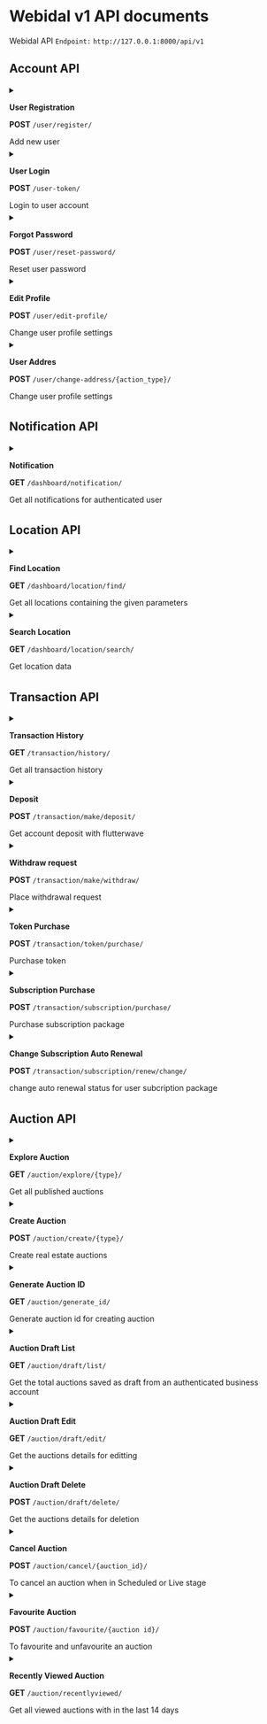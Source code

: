 # Webidal v1 API documents

Webidal API `Endpoint:` ```http://127.0.0.1:8000/api/v1```

## Account API

<details style="border-bottom: 1px solid var(--color-border-secondary);">
    <summary>
        <p style="margin-bottom: 5px;"><strong>User Registration</strong></p>
        <p style="margin-bottom: 5px;"><strong>POST</strong> <code>/user/register/</code></p> 
        <p style="margin-bottom: 5px;">Add new user</code></p> 
    </summary>

### Sample Call `axios`
```javascript
  var axios = require('axios');
    var data = JSON.stringify({
    "account_type": "Personal",
    "email": "********",
    "firstname": "john",
    "lastname": "Doe",
    "password": "********",
    "cnf-password": "********"
    });

    var config = {
    method: 'post',
    url: 'http://127.0.0.1:8000/api/v1/user/register/',
    headers: { 
        'Content-Type': 'application/json'
    },
    data : data
    };

    axios(config)
    .then(function (response) {
    console.log(JSON.stringify(response.data));
    })
    .catch(function (error) {
    console.log(error);
    });
```




### Successful Response
```JSON
  {
    "status": true
    }
```

### Error Response
```JSON
  {
    "status": false,
    "message": "Email already exist"
    }
```

### Query Parameter
| parameter      | Required | Description | Data Type |
| -------------- | -------- | ----------- | ----------|
| account_type         | True    | User account type (ie 'Personal' or 'Organization') `default Personal`   | String      |
| email         | True    | User valid email address   | String      |
| firstname         | True    | User first name or business name for Organization   | String      |
| lastname         | True    | User last name. `Not required for Organization account`   | String      |
| country_code         | False    | User country code  `default +234`    | String      |
| phone         | False    | User phone number   | string      |
| password         | True    | User password   | String      |
| cnf-password         | True    | User password confirmation   | String      |
| verification_type         | True    | User account verification type `Organization account only` `default Certificate of Incorporation`   | String      |
| location_state         | True    | Organization state `Organization account only`   | String      |
| location_city         | True    | Organization city `Organization account only`   | String      |
| streetaddress         | True    | Organization street address `Organization account only`   | String      |
| businesscac         | True    | Organization business registration proof `Organization account only`   | Image file      |

</details>

<details style="border-bottom: 1px solid var(--color-border-secondary);">
    <summary>
        <p style="margin-bottom: 5px;"><strong>User Login</strong></p>
        <p style="margin-bottom: 5px;"><strong>POST</strong> <code>/user-token/</code></p> 
        <p style="margin-bottom: 5px;">Login to user account</p> 
    </summary>

### Sample Call `axios`
```javascript
  var axios = require('axios');
    var data = JSON.stringify({
    "email": "****@***.****",
    "password": "*******"
    });

    var config = {
    method: 'post',
    url: 'http://127.0.0.1:8000/api/v1/user-token/',
    headers: { 
        'Content-Type': 'application/json'
    },
    data : data
    };

    axios(config)
    .then(function (response) {
    console.log(JSON.stringify(response.data));
    })
    .catch(function (error) {
    console.log(error);
    });

```




### Successful Response
```JSON
  {
    "refresh": "******",
    "access": "******",
    }
```

### Error Response
```JSON
  {
    "detail": "No active account found with the given credentials"
    }
```

### Query Parameter
| parameter      | Required | Description | Data Type |
| -------------- | -------- | ----------- | ----------|
| email         | True    | User valid email address   | String      |
| password         | True    | User password   | String      |
</details>



<details style="border-bottom: 1px solid var(--color-border-secondary);">
    <summary>
        <p style="margin-bottom: 5px;"><strong>Forgot Password</strong></p>
        <p style="margin-bottom: 5px;"><strong>POST</strong> <code>/user/reset-password/</code></p> 
        <p style="margin-bottom: 5px;">Reset user password</p> 
    </summary>

### Sample Call `axios`
```javascript
  var axios = require('axios');
    var data = JSON.stringify({
    "forgot-email": "****@***.****"
    });

    var config = {
    method: 'post',
    url: 'http://127.0.0.1:8000/api/v1/user/reset-password/',
    headers: { 
        'Content-Type': 'application/json'
    },
    data : data
    };

    axios(config)
    .then(function (response) {
    console.log(JSON.stringify(response.data));
    })
    .catch(function (error) {
    console.log(error);
    });

```

### Successful Response
```JSON
  {
    "status": true,
    "message": "Please check your email and follow the instructions to verify your account"
  }
```

### Error Response
```JSON
  {
    "status": false,
    "message": "User doesn't exists in our record"
  }
```

### Query Parameter
| parameter      | Required | Description | Data Type |
| -------------- | -------- | ----------- | ----------|
| forgot-email         | True    | User valid email address   | String      |
</details>


<details style="border-bottom: 1px solid var(--color-border-secondary);">
    <summary>
        <p style="margin-bottom: 5px;"><strong>Edit Profile</strong></p>
        <p style="margin-bottom: 5px;"><strong>POST</strong> <code>/user/edit-profile/</code></p> 
        <p style="margin-bottom: 5px;">Change user profile settings</p> 
    </summary>

### Sample Call `axios`
```javascript
  var axios = require('axios');
    var data = JSON.stringify({
    "current-password": "******",
    "password": "**********",
    "cnf-password": "**********"
    });

    var config = {
    method: 'post',
    url: 'http://127.0.0.1:8000/api/v1/user/edit-profile/',
    headers: { 
        'Authorization': 'Bearer token-string', 
        'Content-Type': 'application/json'
    },
    data : data
    };

    axios(config)
    .then(function (response) {
    console.log(JSON.stringify(response.data));
    })
    .catch(function (error) {
    console.log(error);
    });

```

### Successful Response
```JSON
  {
    "status": true,
    "message": "Password changed"
  }
```

### Error Response
```JSON
  {
    "status": false,
    "message": "Invalid current password"
  }
```

### Query Parameter
| parameter      | Required | Description | Data Type |
| -------------- | -------- | ----------- | ----------|
| email         | False    | if user wants to change email address   | String      |
| firstname         | False    | if user wants to change first name or business name for Organization   | String      |
| lastname         | False    | if user wants to change last name. `Not required for Organization account`   | String      |
| country_code         | False    | if user wants to change country code  `default +234`    | String      |
| phone         | False    | if user wants to change phone number   | string      |
| current-password         | False    | only required if user wants change password   | String      |
| password         | False    | User new password  | String      |
| cnf-password         | False    | User new password confirmation   | String      |
</details>

<details style="border-bottom: 1px solid var(--color-border-secondary);">
    <summary>
        <p style="margin-bottom: 5px;"><strong>User Addres</strong></p>
        <p style="margin-bottom: 5px;"><strong>POST</strong> <code>/user/change-address/{action_type}/</code></p> 
        <p style="margin-bottom: 5px;">Change user profile settings</p> 
    </summary>

### Sample Call `axios`
```javascript
  var axios = require('axios');
    var data = JSON.stringify({
    "address_id": 0,
    "location_state": "*******",
    "location_locality": "******",
    "streetaddress": "*****"
    });

    var config = {
    method: 'post',
    url: 'http://127.0.0.1:8000/api/v1/user/change-address/{action_type}/',
    headers: { 
        'Authorization': 'Bearer token-string', 
        'Content-Type': 'application/json'
    },
    data : data
    };

    axios(config)
    .then(function (response) {
    console.log(JSON.stringify(response.data));
    })
    .catch(function (error) {
    console.log(error);
    });

```

### Successful Response
```JSON
  {
    "message": "Address saved",
    "status": true
  }
```

### Error Response
```JSON
  {
    "status": false,
    "message": "Unable to process your request at the moment"
  }
```
### Url Parameter
| parameter      | Values | Description |
| -------------- | -------- | ----------- |
| action_type         | newaddress    | Add new user address   |
|          | change    | Edit user address   | 
|          | setdefault    | Set user address as default   |
|          | deleteaddress    | Delete user address    |

### Query Parameter
| parameter      | Required | Description | Data Type |
| -------------- | -------- | ----------- | ----------|
| address_id         | True    | User address Id. `Not required when using newaddress action_type`   | Integer      |
| location_state         | True    | User address state. `Not required when using setdefault & deleteaddress action_type`  | String      |
| location_locality         | True    | User address locality. `Not required when using setdefault & deleteaddress action_type`  | String      |
| streetaddress         | True    | User street address. `Not required when using setdefault & deleteaddress action_type`  | String      |
| set_as_default         | False    | Set user address as default. `Not applicable when using deleteaddress action_type`   | String      |
</details>



## Notification API

<details style="border-bottom: 1px solid var(--color-border-secondary);">
    <summary>
        <p style="margin-bottom: 5px;"><strong>Notification</strong></p>
        <p style="margin-bottom: 5px;"><strong>GET</strong> <code>/dashboard/notification/</code></p> 
        <p style="margin-bottom: 5px;">Get all notifications for authenticated user</code></p> 
    </summary>

### Sample Call `axios`
```javascript
  var axios = require('axios');
  var data = '';

var config = {
  method: 'get',
  url: 'http://127.0.0.1:8000/api/v1/dashboard/notification/',
  headers: { 
    'Authorization': 'Bearer bearer-token', 
    'Content-Type': 'application/json'
  },
  data : data
};

axios(config)
.then(function (response) {
  console.log(JSON.stringify(response.data));
})
.catch(function (error) {
  console.log(error);
});
```


### Successful Response
```JSON
  {
    "status": true,
    "unread": 16,
    "notifications": [
      {
          "id": 93,
          "message": "Auction PID:E3XA81 has started",
          "type": "Auction",
          "url": "/bidroom/E3XA81/",
          "status": "unread",
          "datetime": "2021-07-28 08:40:23.076052+00:00"
      }
    ]
  }
```

### Error Response
```JSON
  {
    "status": false,
    "message": "Unable to fetch notification"
    }
```
</details>


## Location API

<details style="border-bottom: 1px solid var(--color-border-secondary);">
    <summary>
        <p style="margin-bottom: 5px;"><strong>Find Location</strong></p>
        <p style="margin-bottom: 5px;"><strong>GET</strong> <code>/dashboard/location/find/</code></p> 
        <p style="margin-bottom: 5px;">Get all locations containing the given parameters</code></p> 
    </summary>

### Sample Call `axios`
```javascript
  var axios = require('axios');
  var param = {
    "location": "lagos",
  };

  var config = {
    method: 'get',
    url: 'http://127.0.0.1:8000/api/v1/dashboard/location/find/',
    headers: { 
    },
  data : data
};

  axios(config)
  .then(function (response) {
    console.log(JSON.stringify(response.data));
  })
  .catch(function (error) {
    console.log(error);
  });
```




### Successful Response
```JSON
  {
    "status": true,
    "location": [
        "1004, Victoria Island, Lagos, Nigeria",
        "2nd Avenue Extension, Ikoyi, Lagos, Nigeria",
        "Abacha Estate, Ikoyi, Lagos, Nigeria",
        "Abaranje, Ikotun/Igando, Lagos, Nigeria"
    ]
  }
```

### Error Response
```JSON
  {
    "status": false,
    "message": "unable to find location"
    }
```

### Query Parameter
| parameter      | Required | Description | Data Type |
| -------------- | -------- | ----------- | ----------|
| location         | True    | text used for finding locations   | String      |
</details>

<details style="border-bottom: 1px solid var(--color-border-secondary);">
    <summary>
        <p style="margin-bottom: 5px;"><strong>Search Location</strong></p>
        <p style="margin-bottom: 5px;"><strong>GET</strong> <code>/dashboard/location/search/</code></p> 
        <p style="margin-bottom: 5px;">Get location data</code></p> 
    </summary>

### Sample Call `axios`
```javascript
  var axios = require('axios');
  var data = {
    "country": "Nigeria",
  };

  var config = {
    method: 'get',
    url: 'http://127.0.0.1:8000/api/v1/dashboard/location/search/',
    headers: { },
    params : data
  };

  axios(config)
  .then(function (response) {
    console.log(JSON.stringify(response.data));
  })
  .catch(function (error) {
    console.log(error);
  });
```




### Successful Response
```JSON
  {
    "status": true,
    "search_type": "state",
    "data": [
        "Abia",
        "Abuja",
        "Adamawa",
        "Akwa Ibom",
        "Anambra",
        "Bauchi",
    ]
  }
```

### Error Response
```JSON
  {
    "status": false,
    "message": "no content found"
    }
```

### Query Parameter
| parameter      | Required | Description | Data Type |
| -------------- | -------- | ----------- | ----------|
| country         | True    | country to search for locations   | String      |
| state         | False    | state within a selected country to search   | String      |
| city         | False    | city within a selected state to search `ensure state is not empty`   | String      |
</details>



## Transaction API

<details style="border-bottom: 1px solid var(--color-border-secondary);">
    <summary>
        <p style="margin-bottom: 5px;"><strong>Transaction History</strong></p>
        <p style="margin-bottom: 5px;"><strong>GET</strong> <code>/transaction/history/</code></p> 
        <p style="margin-bottom: 5px;">Get all transaction history</code></p> 
    </summary>

### Sample Call `axios`
```javascript
  var axios = require('axios');
  var data = '';

  var config = {
    method: 'get',
    url: 'http://127.0.0.1:8000/api/v1/transaction/history/',
    headers: { 
      'Authorization': 'Bearer bearer-token',
      'Content-Type': 'application/json'
    },
    params : data
  };

  axios(config)
  .then(function (response) {
    console.log(JSON.stringify(response.data));
  })
  .catch(function (error) {
    console.log(error);
  });
```




### Successful Response
```JSON
  {
    "status": true,
    "transactions": [
        {
            "id": 57,
            "trxid": "webidal-subscription-2b97fa27-833c-4357-94c4-9f5d173801e5",
            "type": "Subscription",
            "status": "Approved",
            "description": "You purchased Standard subscription",
            "amount": 10000.0,
            "datetime": "2021-07-14 22:38:30.314125+00:00"
        }
    ]
  }
```

### Error Response
```JSON
  {
    "status": false,
    "message": "No content"
    }
```

</details>

<details style="border-bottom: 1px solid var(--color-border-secondary);">
    <summary>
        <p style="margin-bottom: 5px;"><strong>Deposit</strong></p>
        <p style="margin-bottom: 5px;"><strong>POST</strong> <code>/transaction/make/deposit/</code></p> 
        <p style="margin-bottom: 5px;">Get account deposit with flutterwave</code></p> 
    </summary>

### Sample Call `axios`
```javascript
  var axios = require('axios');
  var data = JSON.stringify({
    "payment_amount": 2500.89,
    "payment_type": "Card"
  });

  var config = {
    method: 'post',
    url: 'http://127.0.0.1:8000/api/v1/transaction/make/deposit/',
    headers: { 
      "Authorization": "Bearer brearer-token",
      "Content-Type": "application/json"
    },
    data : data
  };

  axios(config)
  .then(function (response) {
    console.log(JSON.stringify(response.data));
  })
  .catch(function (error) {
    console.log(error);
  });
```

### Successful Response
```JSON
  {
    "status": true,
    "public_key": "FLWPUBK_TEST-788e55961a4024f186aa9999dfb54f1e-X",
    "ref": "webidal-deposit-d92749ee-c297-4f1c-89c7-57f60aad4216",
    "amount": 2500.89,
    "payment_type": "card",
    "email": "dane1@qa.team",
    "phone": "08146089071",
    "name": "Dane Daniel"
  }
```

### Error Response
```JSON
  {
    "status": false,
    "message": "Payment method not supported"
    }
```

### Query Parameter
| parameter      | Required | Description | Data Type |
| -------------- | -------- | ----------- | ----------|
| payment_amount         | True    | Amount to be deposited   | Float      |
| payment_type         | True    | how payment will be made `options: 'Bank Transfer', 'Card'`   | String      |
</details>

<details style="border-bottom: 1px solid var(--color-border-secondary);">
    <summary>
        <p style="margin-bottom: 5px;"><strong>Withdraw request</strong></p>
        <p style="margin-bottom: 5px;"><strong>POST</strong> <code>/transaction/make/withdraw/</code></p> 
        <p style="margin-bottom: 5px;">Place withdrawal request</code></p> 
    </summary>

### Sample Call `axios`
```javascript
  var axios = require('axios');
  var data = JSON.stringify({
    "payment_amount": 2500.89
  });

  var config = {
    method: 'post',
    url: 'http://127.0.0.1:8000/api/v1/transaction/make/withdraw/',
    headers: { 
      "Authorization": "Bearer brearer-token",
      "Content-Type": "application/json"
    },
    data : data
  };

  axios(config)
  .then(function (response) {
    console.log(JSON.stringify(response.data));
  })
  .catch(function (error) {
    console.log(error);
  });
```

### Successful Response
```JSON
  {
    "status": true,
    "withdraw_amount": 2500.89,
    "withdraw_fee": 25.0089,
    "amount_payable": 2475.8811,
    "message": "Withdraw request has been placed"
  }
```

### Error Response
```JSON
  {
    "status": false,
    "message": "Insufficient balance"
    }
```

### Query Parameter
| parameter      | Required | Description | Data Type |
| -------------- | -------- | ----------- | ----------|
| payment_amount         | True    | Amount to withdraw   | Float      |
</details>

<details style="border-bottom: 1px solid var(--color-border-secondary);">
    <summary>
        <p style="margin-bottom: 5px;"><strong>Token Purchase</strong></p>
        <p style="margin-bottom: 5px;"><strong>POST</strong> <code>/transaction/token/purchase/</code></p> 
        <p style="margin-bottom: 5px;">Purchase token</code></p> 
    </summary>

### Sample Call `axios`
```javascript
  var axios = require('axios');
  var data = JSON.stringify({
    "token_amount": 2
  });

  var config = {
    method: 'post',
    url: 'http://127.0.0.1:8000/api/v1/transaction/token/purchase/',
    headers: { 
      "Authorization": "Bearer brearer-token",
      "Content-Type": "application/json"
    },
    data : data
  };

  axios(config)
  .then(function (response) {
    console.log(JSON.stringify(response.data));
  })
  .catch(function (error) {
    console.log(error);
  });
```

### Successful Response
```JSON
  {
    "status": true,
    "message": "2 token(s) purchased for 6000.00"
  }
```

### Error Response
```JSON
  {
    "status": false,
    "message": "Insufficient balance"
    }
```

### Query Parameter
| parameter      | Required | Description | Data Type |
| -------------- | -------- | ----------- | ----------|
| token_amount         | True    | Number of tokens to purchase   | Integer      |
</details>

<details style="border-bottom: 1px solid var(--color-border-secondary);">
    <summary>
        <p style="margin-bottom: 5px;"><strong>Subscription Purchase</strong></p>
        <p style="margin-bottom: 5px;"><strong>POST</strong> <code>/transaction/subscription/purchase/</code></p> 
        <p style="margin-bottom: 5px;">Purchase subscription package</code></p> 
    </summary>

### Sample Call `axios`
```javascript
  var axios = require('axios');
  var data = JSON.stringify({
    "subscription_type": "Standard",
    "auto_renew": true
  });

  var config = {
    method: 'post',
    url: 'http://127.0.0.1:8000/api/v1/transaction/subscription/purchase/',
    headers: { 
      "Authorization": "Bearer brearer-token",
      "Content-Type": "application/json"
    },
    data : data
  };

  axios(config)
  .then(function (response) {
    console.log(JSON.stringify(response.data));
  })
  .catch(function (error) {
    console.log(error);
  });
```

### Successful Response
```JSON
  {
    "status": true,
    "message": "Standard Subscription purchase was successful"
  }
```

### Error Response
```JSON
  {
    "status": false,
    "message": "Insufficient balance"
    }
```

### Query Parameter
| parameter      | Required | Description | Data Type |
| -------------- | -------- | ----------- | ----------|
| subscription_type         | True    | Type of subscription package `options: 'Standard', 'Premium`   | String      |
| auto_renew         | True    | If user wants subscription package to automatically renew after expiry `default: true`   | Boolean      |
</details>

<details style="border-bottom: 1px solid var(--color-border-secondary);">
    <summary>
        <p style="margin-bottom: 5px;"><strong>Change Subscription Auto Renewal</strong></p>
        <p style="margin-bottom: 5px;"><strong>POST</strong> <code>/transaction/subscription/renew/change/</code></p> 
        <p style="margin-bottom: 5px;">change auto renewal status for user subcription package</code></p> 
    </summary>

### Sample Call `axios`
```javascript
  var axios = require('axios');
  var data = JSON.stringify({
    "auto_renew": false
  });

  var config = {
    method: 'post',
    url: 'http://127.0.0.1:8000/api/v1/transaction/subscription/renew/change/',
    headers: { 
      "Authorization": "Bearer brearer-token",
      "Content-Type": "application/json"
    },
    data : data
  };

  axios(config)
  .then(function (response) {
    console.log(JSON.stringify(response.data));
  })
  .catch(function (error) {
    console.log(error);
  });
```

### Successful Response
```JSON
  {
    "status": true,
    "message": "Subscription auto renewal has been set to False "
  }
```

### Error Response
```JSON
  {
    "status": false,
    "message": "Unable to process your request at the moment"
    }
```

### Query Parameter
| parameter      | Required | Description | Data Type |
| -------------- | -------- | ----------- | ----------|
| auto_renew         | True    | If user wants subscription package to automatically renew after expiry   | Boolean      |
</details>



## Auction API

<details style="border-bottom: 1px solid var(--color-border-secondary);">
    <summary>
        <p style="margin-bottom: 5px;"><strong>Explore Auction</strong></p>
        <p style="margin-bottom: 5px;"><strong>GET</strong> <code>/auction/explore/{type}/</code></p> 
        <p style="margin-bottom: 5px;">Get all published auctions</code></p> 
    </summary>

### Sample Call `axios`
```javascript
  var axios = require('axios');
  var data = '';

  var config = {
    method: 'get',
    url: 'http://127.0.0.1:8000/api/v1/auction/explore/{type}/',
    headers: { 
      'Authorization': 'Bearer bearer-token' - `optional`
    },
    params : data
  };

  axios(config)
  .then(function (response) {
    console.log(JSON.stringify(response.data));
  })
  .catch(function (error) {
    console.log(error);
  });
```




### Successful Response
```JSON
  {
    "status": true,
    "auction": [
      {
          "id": 23,
          "auction_id": "A017B9",
          "category": "Real Estate",
          "subcategory": "Land",
          "title": "2 Acres FOR SALE",
          "description": "Table Land On Orchid Hotel Road, Directly Opposite The Popular Coop-Lag Gardens",
          "display_image": "https://res.cloudinary.com/do7imvim7/image/upload/v1624559975/webidal/auctions/A017B9/displayimage/ekfravlbqej64i8fule0.jpg",
          "status": "Live",
          "type": "Down Offer",
          "start_date": "2021-07-13T18:38:49Z",
          "end_date": "2021-07-29T08:31:11Z",
          "base_price": 103050000,
          "current_price": 103140000.0,
          "bidders_count": 2,
          "auctioneer_verified": false,
          "auctioneer_name": "James",
          "is_favourite": true,
          "sale_type": "For Sale",
          "location_city": "Isolo",
          "location_state": "Lagos",
          "location_country": "Nigeria",
          "land_type": "Plots",
          "land_qty": 2.0
      }
    ]
  }
```

### Error Response
```JSON
  {
    "status": false,
    "message": "No content"
    }
```
### Url Parameter
| parameter      | Values | Description |
| -------------- | -------- | ----------- |
| type         | all    | displays all auction   |
|          | search    | search for specific autions with queries parameters provided   |

### Query Parameter
| parameter      | Required | Description | Data Type |
| -------------- | -------- | ----------- | ----------|
| auction_type         | False    | The type of auction you like to search for   | String      |
| sales_type         | False    | Search for auction by the sales type  | String      |
| subcategory         | False    | Search for auction by subcategory  | String      |
| location         | False    | Search for auction by location  | String      |
| land_type         | False    | Search for auction by land_type `used when subcategory is set as Land`   | String      |
| land_qty         | False    | Search for auction by land_qty `used when subcategory is set as Land and land_type is provided`   | String      |
</details>

<details style="border-bottom: 1px solid var(--color-border-secondary);">
    <summary>
        <p style="margin-bottom: 5px;"><strong>Create Auction</strong></p>
        <p style="margin-bottom: 5px;"><strong>POST</strong> <code>/auction/create/{type}/</code></p> 
        <p style="margin-bottom: 5px;">Create real estate auctions</code></p> 
    </summary>

### Sample Call `axios`
```javascript
  var axios = require('axios');
  var data = new FormData();
  data.append('saletype', 'For Sale');
  data.append('property_id', 'AXOP87');
  data.append('property_title', '10 plots of land for sale in magodo');
  data.append('property_description', '10 plots of land with a lake side view in jason estate');
  data.append('auction_type', 'Classic Auction');
  data.append('property_type', 'Land');
  data.append('location_country', 'Nigeria');
  data.append('location_state', 'Lagos');
  data.append('location_locality', 'Magodo');
  data.append('property_street', '2 opan street');
  data.append('property_inspection', '3 Days');
  data.append('auction_start_date_time', '2021-10-9T20:50:23.808Z');
  data.append('auction_duration', '3 hours');
  data.append('inspection_end_date_time', '2021-10-08T20:54:18.222Z');
  data.append('auction_base_Price', '3000000.59');
  data.append('landtype', 'Plots');
  data.append('land_qty', '10');
  data.append('property_image_obj', image_file);
  data.append('condition_Virgin_Land', 'on');
  data.append('condition_Water_Log', 'on');
  data.append('features_fenced', 'on');
  data.append('features_lake', 'on');
  data.append('document_c_of_o', 'on');
  data.append('document_survey', 'on');
  data.append('documents_upload_c_of_o', document_file);
  data.append('documents_upload_survey', document_file);
  data.append('images_view1', image_file);
  data.append('images_interior', image_file);

  var config = {
    method: 'POST',
    url: 'http://127.0.0.1:8000/api/v1/auction/create/{type}/',
    headers: { 
      'Authorization': 'Bearer bearer-token',
      'Content-Type': 'multipart/formdata'
    },
    data : data
  };

  axios(config)
  .then(function (response) {
    console.log(JSON.stringify(response.data));
  })
  .catch(function (error) {
    console.log(error);
  });
```




### Successful Response
```JSON
  {
    "status": true,
    "message": "Auction PID:AXOP87 Created successfully and Publish",
    "redirect_url": "/bidroom/AXOP87/"
  }
```

### Error Response
```JSON
  {
    "status": false,
    "message": "You don't have the permissions to create an auction"
    }
```
### Url Parameter
| parameter      | Values | Description |
| -------------- | -------- | ----------- |
| type         | publish    | Publish auction to public listing after creation or modification   |
|          | draft    | Save auction as draft accessible to auction author only   |

### Query Parameter
| parameter      | Required | Description | Data Type |
| -------------- | -------- | ----------- | ----------|
| saletype         | True    | Auction type of sale `options: 'For Sale', 'For Rent', 'For Lease', 'For Shortlet'`  | String      |
| property_id         | True    | Generated auction ID  | String      |
| property_title         | True    | Auction short title  | String      |
| property_description         | True    | Description about the auction `not required if url parameter {type} is draft`  | String      |
| auction_type         | True    | Type of webidal auction `options: 'Classic Auction', 'Down Offer'`   | String      |
| property_type         | True    | Real Estate property type `currently only Land option is available`   | String      |
| location_country         | True    | Auction property location country   | String      |
| location_state         | True    | Auction property location state   | String      |
| location_locality         | True    | Auction property location locality   | String      |
| property_street         | False    | Auction property street address   | String      |
| property_inspection         | True    | Inspection duration in days `options: '3 Days', '5 Days', '10 Days', '12 Days', '14 Days'`   | String      |
| auction_start_date_time         | True    | Auction start datetime `default 1 day after the inspection end date`   | Datetime `isoString`      |
| auction_duration         | True    | Auction duration from auction start datetime `default '1 hour'`   | String      |
| inspection_end_date_time         | True    | Inpection end datetime from the inpection duration    | Datetime `isoString`      |
| auction_base_Price         | True    | Auction starting price `not required if url parameter {type} is draft`   | Float      |
| landtype         | True    | Auction property unit measurement `options: 'Plots', 'Acres', 'Hectares'. default Plots`   | String      |
| land_qty         | True    | Amount of the land measurement `not required if url parameter {type} is draft`   | String      |
| property_image_obj         | True    | Auction public display image `not required if url parameter {type} is draft`   | Image File      |
| condition_*         | True    | Dynamic auction property conditions, `prefix with condition_` `not required if url parameter {type} is draft`   | String      |
| features_*         | True    | Dynamic auction property features `prefix with features_` `not required if url parameter {type} is draft`   | String      |
| documents_*         | True    | Dynamic auction property document name `prefix with documents_` `not required if url parameter {type} is draft`   | String      |
| documents_upload_*         | True    | Dynamic auction property document file with the corresponding document name `prefix with document_` `not required if url parameter {type} is draft`   | Files      |
| images_*         | True    | Dynamic auction property images `prefix with images_` `not required if url parameter {type} is draft`   | Image File      |
</details>

<details style="border-bottom: 1px solid var(--color-border-secondary);">
    <summary>
        <p style="margin-bottom: 5px;"><strong>Generate Auction ID</strong></p>
        <p style="margin-bottom: 5px;"><strong>GET</strong> <code>/auction/generate_id/</code></p> 
        <p style="margin-bottom: 5px;">Generate auction id for creating auction</code></p> 
    </summary>

### Sample Call `axios`
```javascript
  var axios = require('axios');

  var config = {
    method: 'GEt',
    url: 'http://127.0.0.1:8000/api/v1/auction/generate_id/',
    headers: { 
      'Authorization': 'Bearer bearer-token',
      'Content-Type': 'application/json'
    }
  };

  axios(config)
  .then(function (response) {
    console.log(JSON.stringify(response.data));
  })
  .catch(function (error) {
    console.log(error);
  });
```




### Successful Response
```JSON
  {
    "status": true,
    "auction_id": "252327"
  }
```

### Error Response
```JSON
  {
    "status": false,
    "message": "You don't have the permissions to perform this action"
    }
```
</details>

<details style="border-bottom: 1px solid var(--color-border-secondary);">
    <summary>
        <p style="margin-bottom: 5px;"><strong>Auction Draft List</strong></p>
        <p style="margin-bottom: 5px;"><strong>GET</strong> <code>/auction/draft/list/</code></p> 
        <p style="margin-bottom: 5px;">Get the total auctions saved as draft from an authenticated business account</code></p> 
    </summary>

### Sample Call `axios`
```javascript
  var axios = require('axios');

  var config = {
    method: 'GEt',
    url: 'http://127.0.0.1:8000/api/v1/auction/auction/draft/list/',
    headers: { 
      'Authorization': 'Bearer bearer-token',
      'Content-Type': 'application/json'
    }
  };

  axios(config)
  .then(function (response) {
    console.log(JSON.stringify(response.data));
  })
  .catch(function (error) {
    console.log(error);
  });
```




### Successful Response
```JSON
  {
    "status": true,
    "count": 3,
    "auctions": [
      {
          "id": 24,
          "auction_id": "658579",
          "title": "10 plosts of land for sale",
          "description": "fdffdffffffffffffffffffffffffffffffffffffffffffff",
          "created_at": "2021-07-05T11:36:03Z"
      },
      {
          "id": 25,
          "auction_id": "081501",
          "title": "Eren's house for lease",
          "description": "",
          "created_at": "2021-07-05T11:37:02.715776Z"
      },
      {
          "id": 26,
          "auction_id": "13X25E",
          "title": "fgfgfddd",
          "description": "",
          "created_at": "2021-07-05T11:39:12.111278Z"
      }
    ]
  }
```

### Error Response
```JSON
  {
    "status": false,
    "message": "You don't have the permissions to perform this action"
    }
```
</details>

<details style="border-bottom: 1px solid var(--color-border-secondary);">
    <summary>
        <p style="margin-bottom: 5px;"><strong>Auction Draft Edit</strong></p>
        <p style="margin-bottom: 5px;"><strong>GET</strong> <code>/auction/draft/edit/</code></p> 
        <p style="margin-bottom: 5px;">Get the auctions details for editting</code></p> 
    </summary>

### Sample Call `axios`
```javascript
  var axios = require('axios');
  var data = JSON.stringify({
  "draft_auction": [
    "658579"
  ]
});
  var config = {
    method: 'GET',
    url: 'http://127.0.0.1:8000/api/v1/auction/auction/draft/edit/',
    headers: { 
      'Authorization': 'Bearer bearer-token',
      'Content-Type': 'application/json'
    }
  };

  axios(config)
  .then(function (response) {
    console.log(JSON.stringify(response.data));
  })
  .catch(function (error) {
    console.log(error);
  });
```




### Successful Response
```JSON
  {
    "status": true,
    "auctions": [
      {
          "id": 25,
          "auction_id": "081501",
          "title": "Eren's house for lease",
          "description": "",
          "auction_type": "Classic Auction",
          "property_type": "Land",
          "property_image_url": "",
          "auction_start_date": "2021-07-09T11:36:15Z",
          "auction_end_date": "2021-07-09T12:36:15Z",
          "auction_base_price": 0.0,
          "auction_down_price": 0.0,
          "sales_type": "For Lease",
          "land_type": "Plots",
          "land_qty": 0.0,
          "location": {
              "location_country": "Nigeria",
              "location_state": "Abia",
              "location_locality": "Aba",
              "location_street": ""
          },
          "inspections_dates": {
              "count": "3 Days",
              "dates": [
                  "2021-07-07T23:00:00Z",
                  "2021-07-06T23:00:00Z",
                  "2021-07-05T23:00:00Z"
              ]
          }
      }
    ]
  }
```

### Error Response
```JSON
  {
    "status": false,
    "message": "You don't have the permissions to perform this action"
    }
```

### Query Parameter
| parameter      | Required | Description | Data Type |
| -------------- | -------- | ----------- | ----------|
| draft_auction         | True    | List of selected auctions for editting by auctions id  | List      |
</details>

<details style="border-bottom: 1px solid var(--color-border-secondary);">
    <summary>
        <p style="margin-bottom: 5px;"><strong>Auction Draft Delete</strong></p>
        <p style="margin-bottom: 5px;"><strong>POST</strong> <code>/auction/draft/delete/</code></p> 
        <p style="margin-bottom: 5px;">Get the auctions details for deletion</code></p> 
    </summary>

### Sample Call `axios`
```javascript
  var axios = require('axios');
  var data = JSON.stringify({
  "draft_auction": [
    "658579"
  ]
});
  var config = {
    method: 'POST',
    url: 'http://127.0.0.1:8000/api/v1/auction/auction/draft/delete/',
    headers: { 
      'Authorization': 'Bearer bearer-token',
      'Content-Type': 'application/json'
    }
  };

  axios(config)
  .then(function (response) {
    console.log(JSON.stringify(response.data));
  })
  .catch(function (error) {
    console.log(error);
  });
```




### Successful Response
```JSON
  {
    "status": true,
    "message": "Auctions ['658579'] have been deleted"
  }
```

### Error Response
```JSON
  {
    "status": false,
    "message": "You don't have the permissions to perform this action"
    }
```

### Query Parameter
| parameter      | Required | Description | Data Type |
| -------------- | -------- | ----------- | ----------|
| draft_auction         | True    | List of selected auctions for deletion by auctions id  | List      |
</details>

<details style="border-bottom: 1px solid var(--color-border-secondary);">
    <summary>
        <p style="margin-bottom: 5px;"><strong>Cancel Auction</strong></p>
        <p style="margin-bottom: 5px;"><strong>POST</strong> <code>/auction/cancel/{auction_id}/</code></p> 
        <p style="margin-bottom: 5px;">To cancel an auction when in Scheduled or Live stage</code></p> 
    </summary>

### Sample Call `axios`
```javascript
  var axios = require('axios');
  
  var config = {
    method: 'POST',
    url: 'http://127.0.0.1:8000/api/v1/auction/auction/cancel/AXOP84/',
    headers: { 
      'Authorization': 'Bearer bearer-token',
      'Content-Type': 'application/json'
    }
  };

  axios(config)
  .then(function (response) {
    console.log(JSON.stringify(response.data));
  })
  .catch(function (error) {
    console.log(error);
  });
```




### Successful Response
```JSON
  {
    "status": true,
    "message": "Auction successfully cancelled"
  }
```

### Error Response
```JSON
  {
    "status": false,
    "message": "Auction is already cancelled"
  }
```

### Url Parameter
| parameter      | Description |
| -------------- | ----------- |
| auction_id     | the auction id for auction to be cancelled  |
</details>

<details style="border-bottom: 1px solid var(--color-border-secondary);">
    <summary>
        <p style="margin-bottom: 5px;"><strong>Favourite Auction</strong></p>
        <p style="margin-bottom: 5px;"><strong>POST</strong> <code>/auction/favourite/{auction id}/</code></p> 
        <p style="margin-bottom: 5px;">To favourite and unfavourite an auction</code></p> 
    </summary>

### Sample Call `axios`
```javascript
  var axios = require('axios');
  
  var config = {
    method: 'POST',
    url: 'http://127.0.0.1:8000/api/v1/auction/auction/favourite/35/',
    headers: { 
      'Authorization': 'Bearer bearer-token',
      'Content-Type': 'application/json'
    }
  };

  axios(config)
  .then(function (response) {
    console.log(JSON.stringify(response.data));
  })
  .catch(function (error) {
    console.log(error);
  });
```




### Successful Response
```JSON
  {
    "status": true,
    "type": "add"
  }
```
```JSON
  {
    "status": true,
    "type": "remove"
  }
```

### Error Response
```JSON
  {
    "status": false,
    "message": "unable to perform action at the moment"
  }
```

### Url Parameter
| parameter      | Description |
| -------------- | ----------- |
| auction id     | the auction id for auction to change favourite status `id should be the valid id assigned to the property`  |
</details>

<details style="border-bottom: 1px solid var(--color-border-secondary);">
    <summary>
        <p style="margin-bottom: 5px;"><strong>Recently Viewed Auction</strong></p>
        <p style="margin-bottom: 5px;"><strong>GET</strong> <code>/auction/recentlyviewed/</code></p> 
        <p style="margin-bottom: 5px;">Get all viewed auctions with in the last 14 days</code></p> 
    </summary>

### Sample Call `axios`
```javascript
  var axios = require('axios');
  
  var config = {
    method: 'POST',
    url: 'http://127.0.0.1:8000/api/v1/auction/auction/recentlyviewed/',
    headers: { 
      'Authorization': 'Bearer bearer-token',
      'Content-Type': 'application/json'
    }
  };

  axios(config)
  .then(function (response) {
    console.log(JSON.stringify(response.data));
  })
  .catch(function (error) {
    console.log(error);
  });
```




### Successful Response
```JSON
  {
    "status": true,
    "count": 1,
    "auctions": [
      {
          "id": 23,
          "auction_id": "A017B9",
          "title": "2 Acres FOR SALE",
          "description": "Table Land On Orchid Hotel Road, Directly Opposite The Popular Coop-Lag Gardens",
          "property_image_url": "https://res.cloudinary.com/do7imvim7/image/upload/v1624559975/webidal/auctions/A017B9/displayimage/ekfravlbqej64i8fule0.jpg",
          "auction_type": "Down Offer",
          "auction_status": "Live",
          "images_count": 4,
          "is_favourite": true,
          "location": {
              "location_country": "Nigeria",
              "location_state": "Lagos",
              "location_locality": "Isolo"
          },
          "sales_type": "For Sale",
          "property_type": "Land",
          "auction_price": 103050000.0,
          "current_best_offer": 103140000.0,
          "total_bidders": 2,
          "auction_end_datetime": "2021-07-29T08:31:11Z",
          "key_features": {
              "Fenced": true,
              "Street Light": false
          }
      }
    ]
  }
```

### Error Response
```JSON
  {
    "status": false,
    "message": "You haven't viewed any auction in the last 14 days."
  }
```
</details>
